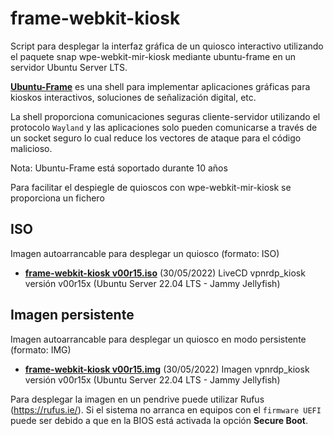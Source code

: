 # frame-webkit-kiosk

Script para desplegar la interfaz gráfica de un quiosco interactivo  utilizando el paquete snap wpe-webkit-mir-kiosk mediante ubuntu-frame en un servidor Ubuntu Server LTS.

[**Ubuntu-Frame**](https://mir-server.io/ubuntu-frame) es una shell para implementar aplicaciones gráficas para kioskos interactivos, soluciones de señalización digital, etc. 

La shell proporciona comunicaciones seguras cliente-servidor utilizando el protocolo ```Wayland``` y las aplicaciones solo pueden comunicarse a través de un socket seguro lo cual reduce los vectores de ataque para el código malicioso.


Nota: Ubuntu-Frame está soportado durante 10 años

Para facilitar el despiegle de quioscos con wpe-webkit-mir-kiosk se proporciona un fichero

## ISO

Imagen autoarrancable para desplegar un quiosco (formato: ISO)

- [**frame-webkit-kiosk v00r15.iso**](https://drive.google.com/file/d/1CTjsEu1P-FKhqsFZhKAX96KomY4V4O2X/view?usp=sharing) (30/05/2022) LiveCD vpnrdp_kiosk versión v00r15x (Ubuntu Server 22.04 LTS - Jammy Jellyfish) 

## Imagen persistente 

Imagen autoarrancable para desplegar un quiosco en modo persistente (formato: IMG)

- [**frame-webkit-kiosk v00r15.img**](https://drive.google.com/file/d/1dC2_25N0Mtdn8ElkGLaiev-IjHmpo5KX/view?usp=sharing) (30/05/2022) Imagen vpnrdp_kiosk versión v00r15x (Ubuntu Server 22.04 LTS - Jammy Jellyfish)

Para desplegar la imagen en un pendrive puede utilizar Rufus (https://rufus.ie/). 
Si el sistema no arranca en equipos con el ```firmware UEFI``` puede ser debido a que en la BIOS está activada la opción **Secure Boot**.



